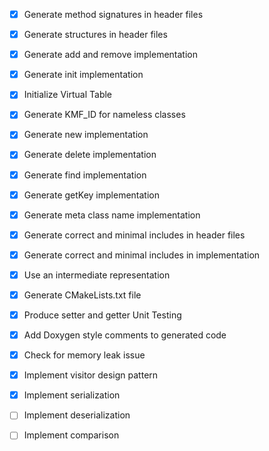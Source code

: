 - [x] Generate method signatures in header files
- [x] Generate structures in header files
- [x] Generate add and remove implementation
- [x] Generate init implementation
- [x] Initialize Virtual Table
- [x] Generate KMF_ID for nameless classes
- [x] Generate new implementation
- [x] Generate delete implementation
- [x] Generate find implementation
- [x] Generate getKey implementation
- [x] Generate meta class name implementation
- [x] Generate correct and minimal includes in header files
- [x] Generate correct and minimal includes in implementation
- [x] Use an intermediate representation
- [x] Generate CMakeLists.txt file
- [x] Produce setter and getter Unit Testing
- [x] Add Doxygen style comments to generated code
- [x] Check for memory leak issue

- [x] Implement visitor design pattern
- [x] Implement serialization
- [ ] Implement deserialization
- [ ] Implement comparison
